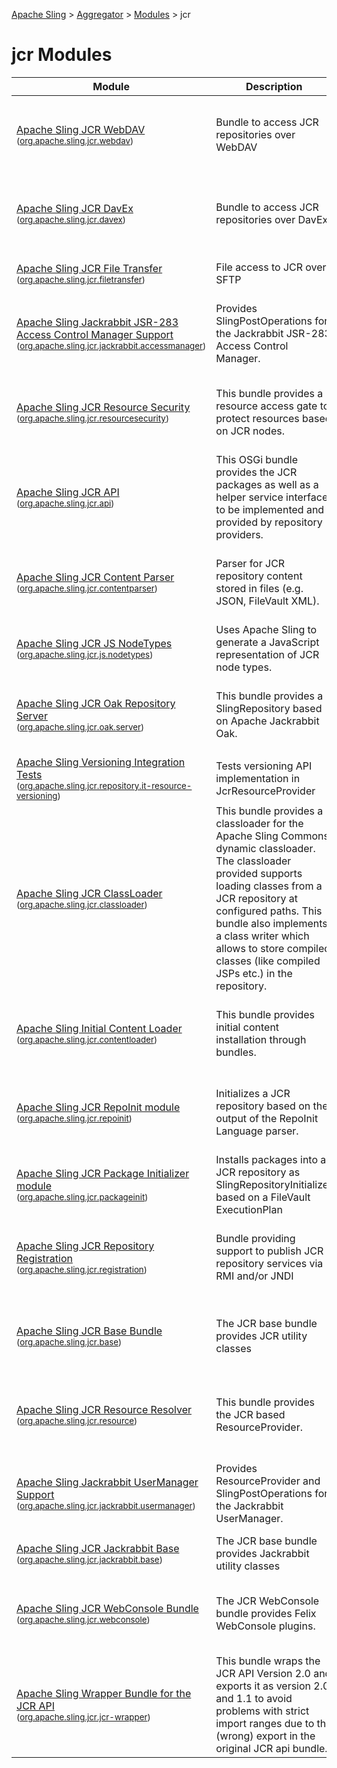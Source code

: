 [Apache Sling](https://sling.apache.org) > [Aggregator](https://github.com/apache/sling-aggregator/) > [Modules](https://github.com/apache/sling-aggregator/blob/master/docs/modules.md) > jcr
# jcr Modules

| Module | Description | Module&nbsp;Status | Pull&nbsp;Requests |
|---    |---    |---    |---    |
| [Apache Sling JCR WebDAV](https://github.com/apache/sling-org-apache-sling-jcr-webdav) <br/> <small>([org.apache.sling.jcr.webdav](https://search.maven.org/#search%7Cga%7C1%7Cg%3A%22org.apache.sling%22%20a%3A%22org.apache.sling.jcr.webdavD%22))</small> |          Bundle to access JCR repositories over WebDAV      | &#32;[![jcr](https://sling.apache.org/badges/group-jcr.svg)](https://github.com/apache/sling-aggregator/blob/master/docs/group/jcr.md)&#32;[![Maven Central](https://maven-badges.herokuapp.com/maven-central/org.apache.sling/org.apache.sling.jcr.webdav/badge.svg)](https://search.maven.org/#search%7Cga%7C1%7Cg%3A%22org.apache.sling%22%20a%3A%22org.apache.sling.jcr.webdav%22)&#32;[![JavaDoc](https://www.javadoc.io/badge/org.apache.sling/org.apache.sling.jcr.webdav.svg)](https://www.javadoc.io/doc/org.apache.sling/org-apache-sling-jcr-webdav)&#32;[![Test Status](https://img.shields.io/jenkins/t/https/builds.apache.org/job/Sling/job/sling-org-apache-sling-jcr-webdav/job/master.svg?longCache=true)](https://builds.apache.org/job/Sling/job/sling-org-apache-sling-jcr-webdav/job/master/test_results_analyzer/)&#32;[![Build Status](https://builds.apache.org/buildStatus/icon?job=Sling/sling-org-apache-sling-jcr-webdav/master)](https://builds.apache.org/job/Sling/job/sling-org-apache-sling-jcr-webdav/job/master) | &#32;[![Pull Requests](https://img.shields.io/github/issues-pr/apache/sling-org-apache-sling-jcr-webdav.svg)](https://github.com/apache/sling-org-apache-sling-jcr-webdav/pulls) |
| [Apache Sling JCR DavEx](https://github.com/apache/sling-org-apache-sling-jcr-davex) <br/> <small>([org.apache.sling.jcr.davex](https://search.maven.org/#search%7Cga%7C1%7Cg%3A%22org.apache.sling%22%20a%3A%22org.apache.sling.jcr.davexD%22))</small> |          Bundle to access JCR repositories over DavEx      | &#32;[![jcr](https://sling.apache.org/badges/group-jcr.svg)](https://github.com/apache/sling-aggregator/blob/master/docs/group/jcr.md)&#32;[![Maven Central](https://maven-badges.herokuapp.com/maven-central/org.apache.sling/org.apache.sling.jcr.davex/badge.svg)](https://search.maven.org/#search%7Cga%7C1%7Cg%3A%22org.apache.sling%22%20a%3A%22org.apache.sling.jcr.davex%22)&#32;[![JavaDoc](https://www.javadoc.io/badge/org.apache.sling/org.apache.sling.jcr.davex.svg)](https://www.javadoc.io/doc/org.apache.sling/org-apache-sling-jcr-davex)&#32;[![Test Status](https://img.shields.io/jenkins/t/https/builds.apache.org/job/Sling/job/sling-org-apache-sling-jcr-davex/job/master.svg?longCache=true)](https://builds.apache.org/job/Sling/job/sling-org-apache-sling-jcr-davex/job/master/test_results_analyzer/)&#32;[![Build Status](https://builds.apache.org/buildStatus/icon?job=Sling/sling-org-apache-sling-jcr-davex/master)](https://builds.apache.org/job/Sling/job/sling-org-apache-sling-jcr-davex/job/master) | &#32;[![Pull Requests](https://img.shields.io/github/issues-pr/apache/sling-org-apache-sling-jcr-davex.svg)](https://github.com/apache/sling-org-apache-sling-jcr-davex/pulls) |
| [Apache Sling JCR File Transfer](https://github.com/apache/sling-org-apache-sling-jcr-filetransfer) <br/> <small>([org.apache.sling.jcr.filetransfer](https://search.maven.org/#search%7Cga%7C1%7Cg%3A%22org.apache.sling%22%20a%3A%22org.apache.sling.jcr.filetransferD%22))</small> | File access to JCR over SFTP | &#32;[![jcr](https://sling.apache.org/badges/group-jcr.svg)](https://github.com/apache/sling-aggregator/blob/master/docs/group/jcr.md)&#32;[![Test Status](https://img.shields.io/jenkins/t/https/builds.apache.org/job/Sling/job/sling-org-apache-sling-jcr-filetransfer/job/master.svg?longCache=true)](https://builds.apache.org/job/Sling/job/sling-org-apache-sling-jcr-filetransfer/job/master/test_results_analyzer/)&#32;[![Build Status](https://builds.apache.org/buildStatus/icon?job=Sling/sling-org-apache-sling-jcr-filetransfer/master)](https://builds.apache.org/job/Sling/job/sling-org-apache-sling-jcr-filetransfer/job/master) | &#32;[![Pull Requests](https://img.shields.io/github/issues-pr/apache/sling-org-apache-sling-jcr-filetransfer.svg)](https://github.com/apache/sling-org-apache-sling-jcr-filetransfer/pulls) |
| [Apache Sling Jackrabbit JSR-283 Access Control Manager Support](https://github.com/apache/sling-org-apache-sling-jcr-jackrabbit-accessmanager) <br/> <small>([org.apache.sling.jcr.jackrabbit.accessmanager](https://search.maven.org/#search%7Cga%7C1%7Cg%3A%22org.apache.sling%22%20a%3A%22org.apache.sling.jcr.jackrabbit.accessmanagerD%22))</small> |          Provides SlingPostOperations for the Jackrabbit JSR-283 Access Control Manager.      | &#32;[![jcr](https://sling.apache.org/badges/group-jcr.svg)](https://github.com/apache/sling-aggregator/blob/master/docs/group/jcr.md)&#32;[![Maven Central](https://maven-badges.herokuapp.com/maven-central/org.apache.sling/org.apache.sling.jcr.jackrabbit.accessmanager/badge.svg)](https://search.maven.org/#search%7Cga%7C1%7Cg%3A%22org.apache.sling%22%20a%3A%22org.apache.sling.jcr.jackrabbit.accessmanager%22)&#32;[![JavaDoc](https://www.javadoc.io/badge/org.apache.sling/org.apache.sling.jcr.jackrabbit.accessmanager.svg)](https://www.javadoc.io/doc/org.apache.sling/org-apache-sling-jcr-jackrabbit-accessmanager)&#32;[![Test Status](https://img.shields.io/jenkins/t/https/builds.apache.org/job/Sling/job/sling-org-apache-sling-jcr-jackrabbit-accessmanager/job/master.svg?longCache=true)](https://builds.apache.org/job/Sling/job/sling-org-apache-sling-jcr-jackrabbit-accessmanager/job/master/test_results_analyzer/)&#32;[![Build Status](https://builds.apache.org/buildStatus/icon?job=Sling/sling-org-apache-sling-jcr-jackrabbit-accessmanager/master)](https://builds.apache.org/job/Sling/job/sling-org-apache-sling-jcr-jackrabbit-accessmanager/job/master) | &#32;[![Pull Requests](https://img.shields.io/github/issues-pr/apache/sling-org-apache-sling-jcr-jackrabbit-accessmanager.svg)](https://github.com/apache/sling-org-apache-sling-jcr-jackrabbit-accessmanager/pulls) |
| [Apache Sling JCR Resource Security](https://github.com/apache/sling-org-apache-sling-jcr-resourcesecurity) <br/> <small>([org.apache.sling.jcr.resourcesecurity](https://search.maven.org/#search%7Cga%7C1%7Cg%3A%22org.apache.sling%22%20a%3A%22org.apache.sling.jcr.resourcesecurityD%22))</small> |          This bundle provides a resource access gate to protect resources based on JCR nodes.      | &#32;[![jcr](https://sling.apache.org/badges/group-jcr.svg)](https://github.com/apache/sling-aggregator/blob/master/docs/group/jcr.md)&#32;[![contrib](https://sling.apache.org/badges/status-contrib.svg)](https://github.com/apache/sling-aggregator/blob/master/docs/status/contrib.md)&#32;[![Maven Central](https://maven-badges.herokuapp.com/maven-central/org.apache.sling/org.apache.sling.jcr.resourcesecurity/badge.svg)](https://search.maven.org/#search%7Cga%7C1%7Cg%3A%22org.apache.sling%22%20a%3A%22org.apache.sling.jcr.resourcesecurity%22)&#32;[![JavaDoc](https://www.javadoc.io/badge/org.apache.sling/org.apache.sling.jcr.resourcesecurity.svg)](https://www.javadoc.io/doc/org.apache.sling/org-apache-sling-jcr-resourcesecurity)&#32;[![Test Status](https://img.shields.io/jenkins/t/https/builds.apache.org/job/Sling/job/sling-org-apache-sling-jcr-resourcesecurity/job/master.svg?longCache=true)](https://builds.apache.org/job/Sling/job/sling-org-apache-sling-jcr-resourcesecurity/job/master/test_results_analyzer/)&#32;[![Build Status](https://builds.apache.org/buildStatus/icon?job=Sling/sling-org-apache-sling-jcr-resourcesecurity/master)](https://builds.apache.org/job/Sling/job/sling-org-apache-sling-jcr-resourcesecurity/job/master) | &#32;[![Pull Requests](https://img.shields.io/github/issues-pr/apache/sling-org-apache-sling-jcr-resourcesecurity.svg)](https://github.com/apache/sling-org-apache-sling-jcr-resourcesecurity/pulls) |
| [Apache Sling JCR API](https://github.com/apache/sling-org-apache-sling-jcr-api) <br/> <small>([org.apache.sling.jcr.api](https://search.maven.org/#search%7Cga%7C1%7Cg%3A%22org.apache.sling%22%20a%3A%22org.apache.sling.jcr.apiD%22))</small> |          This OSGi bundle provides the JCR packages as         well as a helper service interface to be implemented and         provided by repository providers.      | &#32;[![jcr](https://sling.apache.org/badges/group-jcr.svg)](https://github.com/apache/sling-aggregator/blob/master/docs/group/jcr.md)&#32;[![Maven Central](https://maven-badges.herokuapp.com/maven-central/org.apache.sling/org.apache.sling.jcr.api/badge.svg)](https://search.maven.org/#search%7Cga%7C1%7Cg%3A%22org.apache.sling%22%20a%3A%22org.apache.sling.jcr.api%22)&#32;[![JavaDoc](https://www.javadoc.io/badge/org.apache.sling/org.apache.sling.jcr.api.svg)](https://www.javadoc.io/doc/org.apache.sling/org-apache-sling-jcr-api)&#32;[![Test Status](https://img.shields.io/jenkins/t/https/builds.apache.org/job/Sling/job/sling-org-apache-sling-jcr-api/job/master.svg?longCache=true)](https://builds.apache.org/job/Sling/job/sling-org-apache-sling-jcr-api/job/master/test_results_analyzer/)&#32;[![Build Status](https://builds.apache.org/buildStatus/icon?job=Sling/sling-org-apache-sling-jcr-api/master)](https://builds.apache.org/job/Sling/job/sling-org-apache-sling-jcr-api/job/master) | &#32;[![Pull Requests](https://img.shields.io/github/issues-pr/apache/sling-org-apache-sling-jcr-api.svg)](https://github.com/apache/sling-org-apache-sling-jcr-api/pulls) |
| [Apache Sling JCR Content Parser](https://github.com/apache/sling-org-apache-sling-jcr-contentparser) <br/> <small>([org.apache.sling.jcr.contentparser](https://search.maven.org/#search%7Cga%7C1%7Cg%3A%22org.apache.sling%22%20a%3A%22org.apache.sling.jcr.contentparserD%22))</small> |          Parser for JCR repository content stored in files (e.g. JSON, FileVault XML).      | &#32;[![jcr](https://sling.apache.org/badges/group-jcr.svg)](https://github.com/apache/sling-aggregator/blob/master/docs/group/jcr.md)&#32;[![Maven Central](https://maven-badges.herokuapp.com/maven-central/org.apache.sling/org.apache.sling.jcr.contentparser/badge.svg)](https://search.maven.org/#search%7Cga%7C1%7Cg%3A%22org.apache.sling%22%20a%3A%22org.apache.sling.jcr.contentparser%22)&#32;[![JavaDoc](https://www.javadoc.io/badge/org.apache.sling/org.apache.sling.jcr.contentparser.svg)](https://www.javadoc.io/doc/org.apache.sling/org-apache-sling-jcr-contentparser)&#32;[![Test Status](https://img.shields.io/jenkins/t/https/builds.apache.org/job/Sling/job/sling-org-apache-sling-jcr-contentparser/job/master.svg?longCache=true)](https://builds.apache.org/job/Sling/job/sling-org-apache-sling-jcr-contentparser/job/master/test_results_analyzer/)&#32;[![Build Status](https://builds.apache.org/buildStatus/icon?job=Sling/sling-org-apache-sling-jcr-contentparser/master)](https://builds.apache.org/job/Sling/job/sling-org-apache-sling-jcr-contentparser/job/master) | &#32;[![Pull Requests](https://img.shields.io/github/issues-pr/apache/sling-org-apache-sling-jcr-contentparser.svg)](https://github.com/apache/sling-org-apache-sling-jcr-contentparser/pulls) |
| [Apache Sling JCR JS NodeTypes](https://github.com/apache/sling-org-apache-sling-jcr-js-nodetypes) <br/> <small>([org.apache.sling.jcr.js.nodetypes](https://search.maven.org/#search%7Cga%7C1%7Cg%3A%22org.apache.sling%22%20a%3A%22org.apache.sling.jcr.js.nodetypesD%22))</small> |  	Uses Apache Sling to generate a JavaScript representation of JCR node types.      | &#32;[![jcr](https://sling.apache.org/badges/group-jcr.svg)](https://github.com/apache/sling-aggregator/blob/master/docs/group/jcr.md)&#32;[![contrib](https://sling.apache.org/badges/status-contrib.svg)](https://github.com/apache/sling-aggregator/blob/master/docs/status/contrib.md)&#32;[![Test Status](https://img.shields.io/jenkins/t/https/builds.apache.org/job/Sling/job/sling-org-apache-sling-jcr-js-nodetypes/job/master.svg?longCache=true)](https://builds.apache.org/job/Sling/job/sling-org-apache-sling-jcr-js-nodetypes/job/master/test_results_analyzer/)&#32;[![Build Status](https://builds.apache.org/buildStatus/icon?job=Sling/sling-org-apache-sling-jcr-js-nodetypes/master)](https://builds.apache.org/job/Sling/job/sling-org-apache-sling-jcr-js-nodetypes/job/master) | &#32;[![Pull Requests](https://img.shields.io/github/issues-pr/apache/sling-org-apache-sling-jcr-js-nodetypes.svg)](https://github.com/apache/sling-org-apache-sling-jcr-js-nodetypes/pulls) |
| [Apache Sling JCR Oak Repository Server](https://github.com/apache/sling-org-apache-sling-jcr-oak-server) <br/> <small>([org.apache.sling.jcr.oak.server](https://search.maven.org/#search%7Cga%7C1%7Cg%3A%22org.apache.sling%22%20a%3A%22org.apache.sling.jcr.oak.serverD%22))</small> | This bundle provides a SlingRepository based on Apache Jackrabbit Oak. | &#32;[![jcr](https://sling.apache.org/badges/group-jcr.svg)](https://github.com/apache/sling-aggregator/blob/master/docs/group/jcr.md)&#32;[![Maven Central](https://maven-badges.herokuapp.com/maven-central/org.apache.sling/org.apache.sling.jcr.oak.server/badge.svg)](https://search.maven.org/#search%7Cga%7C1%7Cg%3A%22org.apache.sling%22%20a%3A%22org.apache.sling.jcr.oak.server%22)&#32;[![JavaDoc](https://www.javadoc.io/badge/org.apache.sling/org.apache.sling.jcr.oak.server.svg)](https://www.javadoc.io/doc/org.apache.sling/org-apache-sling-jcr-oak-server)&#32;[![Test Status](https://img.shields.io/jenkins/t/https/builds.apache.org/job/Sling/job/sling-org-apache-sling-jcr-oak-server/job/master.svg?longCache=true)](https://builds.apache.org/job/Sling/job/sling-org-apache-sling-jcr-oak-server/job/master/test_results_analyzer/)&#32;[![Build Status](https://builds.apache.org/buildStatus/icon?job=Sling/sling-org-apache-sling-jcr-oak-server/master)](https://builds.apache.org/job/Sling/job/sling-org-apache-sling-jcr-oak-server/job/master) | &#32;[![Pull Requests](https://img.shields.io/github/issues-pr/apache/sling-org-apache-sling-jcr-oak-server.svg)](https://github.com/apache/sling-org-apache-sling-jcr-oak-server/pulls) |
| [Apache Sling Versioning Integration Tests](https://github.com/apache/sling-org-apache-sling-jcr-repository-it-resource-versioning) <br/> <small>([org.apache.sling.jcr.repository.it-resource-versioning](https://search.maven.org/#search%7Cga%7C1%7Cg%3A%22org.apache.sling%22%20a%3A%22org.apache.sling.jcr.repository.it-resource-versioningD%22))</small> | Tests versioning API implementation in JcrResourceProvider | &#32;[![jcr](https://sling.apache.org/badges/group-jcr.svg)](https://github.com/apache/sling-aggregator/blob/master/docs/group/jcr.md)&#32;[![Test Status](https://img.shields.io/jenkins/t/https/builds.apache.org/job/Sling/job/sling-org-apache-sling-jcr-repository-it-resource-versioning/job/master.svg?longCache=true)](https://builds.apache.org/job/Sling/job/sling-org-apache-sling-jcr-repository-it-resource-versioning/job/master/test_results_analyzer/)&#32;[![Build Status](https://builds.apache.org/buildStatus/icon?job=Sling/sling-org-apache-sling-jcr-repository-it-resource-versioning/master)](https://builds.apache.org/job/Sling/job/sling-org-apache-sling-jcr-repository-it-resource-versioning/job/master) | &#32;[![Pull Requests](https://img.shields.io/github/issues-pr/apache/sling-org-apache-sling-jcr-repository-it-resource-versioning.svg)](https://github.com/apache/sling-org-apache-sling-jcr-repository-it-resource-versioning/pulls) |
| [Apache Sling JCR ClassLoader](https://github.com/apache/sling-org-apache-sling-jcr-classloader) <br/> <small>([org.apache.sling.jcr.classloader](https://search.maven.org/#search%7Cga%7C1%7Cg%3A%22org.apache.sling%22%20a%3A%22org.apache.sling.jcr.classloaderD%22))</small> |          This bundle provides a classloader for the Apache Sling Commons         dynamic classloader. The classloader provided supports loading         classes from a JCR repository at configured paths. This bundle         also implements a class writer which allows to store compiled         classes (like compiled JSPs etc.) in the repository.      | &#32;[![jcr](https://sling.apache.org/badges/group-jcr.svg)](https://github.com/apache/sling-aggregator/blob/master/docs/group/jcr.md)&#32;[![Maven Central](https://maven-badges.herokuapp.com/maven-central/org.apache.sling/org.apache.sling.jcr.classloader/badge.svg)](https://search.maven.org/#search%7Cga%7C1%7Cg%3A%22org.apache.sling%22%20a%3A%22org.apache.sling.jcr.classloader%22)&#32;[![JavaDoc](https://www.javadoc.io/badge/org.apache.sling/org.apache.sling.jcr.classloader.svg)](https://www.javadoc.io/doc/org.apache.sling/org-apache-sling-jcr-classloader)&#32;[![Test Status](https://img.shields.io/jenkins/t/https/builds.apache.org/job/Sling/job/sling-org-apache-sling-jcr-classloader/job/master.svg?longCache=true)](https://builds.apache.org/job/Sling/job/sling-org-apache-sling-jcr-classloader/job/master/test_results_analyzer/)&#32;[![Build Status](https://builds.apache.org/buildStatus/icon?job=Sling/sling-org-apache-sling-jcr-classloader/master)](https://builds.apache.org/job/Sling/job/sling-org-apache-sling-jcr-classloader/job/master) | &#32;[![Pull Requests](https://img.shields.io/github/issues-pr/apache/sling-org-apache-sling-jcr-classloader.svg)](https://github.com/apache/sling-org-apache-sling-jcr-classloader/pulls) |
| [Apache Sling Initial Content Loader](https://github.com/apache/sling-org-apache-sling-jcr-contentloader) <br/> <small>([org.apache.sling.jcr.contentloader](https://search.maven.org/#search%7Cga%7C1%7Cg%3A%22org.apache.sling%22%20a%3A%22org.apache.sling.jcr.contentloaderD%22))</small> | This bundle provides initial content installation through bundles. | &#32;[![jcr](https://sling.apache.org/badges/group-jcr.svg)](https://github.com/apache/sling-aggregator/blob/master/docs/group/jcr.md)&#32;[![Maven Central](https://maven-badges.herokuapp.com/maven-central/org.apache.sling/org.apache.sling.jcr.contentloader/badge.svg)](https://search.maven.org/#search%7Cga%7C1%7Cg%3A%22org.apache.sling%22%20a%3A%22org.apache.sling.jcr.contentloader%22)&#32;[![JavaDoc](https://www.javadoc.io/badge/org.apache.sling/org.apache.sling.jcr.contentloader.svg)](https://www.javadoc.io/doc/org.apache.sling/org-apache-sling-jcr-contentloader)&#32;[![Test Status](https://img.shields.io/jenkins/t/https/builds.apache.org/job/Sling/job/sling-org-apache-sling-jcr-contentloader/job/master.svg?longCache=true)](https://builds.apache.org/job/Sling/job/sling-org-apache-sling-jcr-contentloader/job/master/test_results_analyzer/)&#32;[![Build Status](https://builds.apache.org/buildStatus/icon?job=Sling/sling-org-apache-sling-jcr-contentloader/master)](https://builds.apache.org/job/Sling/job/sling-org-apache-sling-jcr-contentloader/job/master) | &#32;[![Pull Requests](https://img.shields.io/github/issues-pr/apache/sling-org-apache-sling-jcr-contentloader.svg)](https://github.com/apache/sling-org-apache-sling-jcr-contentloader/pulls) |
| [Apache Sling JCR RepoInit module](https://github.com/apache/sling-org-apache-sling-jcr-repoinit) <br/> <small>([org.apache.sling.jcr.repoinit](https://search.maven.org/#search%7Cga%7C1%7Cg%3A%22org.apache.sling%22%20a%3A%22org.apache.sling.jcr.repoinitD%22))</small> |  	  Initializes a JCR repository based on the output 	  of the RepoInit Language parser.    | &#32;[![jcr](https://sling.apache.org/badges/group-jcr.svg)](https://github.com/apache/sling-aggregator/blob/master/docs/group/jcr.md)&#32;[![Maven Central](https://maven-badges.herokuapp.com/maven-central/org.apache.sling/org.apache.sling.jcr.repoinit/badge.svg)](https://search.maven.org/#search%7Cga%7C1%7Cg%3A%22org.apache.sling%22%20a%3A%22org.apache.sling.jcr.repoinit%22)&#32;[![JavaDoc](https://www.javadoc.io/badge/org.apache.sling/org.apache.sling.jcr.repoinit.svg)](https://www.javadoc.io/doc/org.apache.sling/org-apache-sling-jcr-repoinit)&#32;[![Test Status](https://img.shields.io/jenkins/t/https/builds.apache.org/job/Sling/job/sling-org-apache-sling-jcr-repoinit/job/master.svg?longCache=true)](https://builds.apache.org/job/Sling/job/sling-org-apache-sling-jcr-repoinit/job/master/test_results_analyzer/)&#32;[![Build Status](https://builds.apache.org/buildStatus/icon?job=Sling/sling-org-apache-sling-jcr-repoinit/master)](https://builds.apache.org/job/Sling/job/sling-org-apache-sling-jcr-repoinit/job/master) | &#32;[![Pull Requests](https://img.shields.io/github/issues-pr/apache/sling-org-apache-sling-jcr-repoinit.svg)](https://github.com/apache/sling-org-apache-sling-jcr-repoinit/pulls) |
| [Apache Sling JCR Package Initializer module](https://github.com/apache/sling-org-apache-sling-jcr-packageinit) <br/> <small>([org.apache.sling.jcr.packageinit](https://search.maven.org/#search%7Cga%7C1%7Cg%3A%22org.apache.sling%22%20a%3A%22org.apache.sling.jcr.packageinitD%22))</small> |  	  Installs packages into a JCR repository as SlingRepositoryInitializer based on a FileVault ExecutionPlan    | &#32;[![jcr](https://sling.apache.org/badges/group-jcr.svg)](https://github.com/apache/sling-aggregator/blob/master/docs/group/jcr.md)&#32;[![Test Status](https://img.shields.io/jenkins/t/https/builds.apache.org/job/Sling/job/sling-org-apache-sling-jcr-packageinit/job/master.svg?longCache=true)](https://builds.apache.org/job/Sling/job/sling-org-apache-sling-jcr-packageinit/job/master/test_results_analyzer/)&#32;[![Build Status](https://builds.apache.org/buildStatus/icon?job=Sling/sling-org-apache-sling-jcr-packageinit/master)](https://builds.apache.org/job/Sling/job/sling-org-apache-sling-jcr-packageinit/job/master) | &#32;[![Pull Requests](https://img.shields.io/github/issues-pr/apache/sling-org-apache-sling-jcr-packageinit.svg)](https://github.com/apache/sling-org-apache-sling-jcr-packageinit/pulls) |
| [Apache Sling JCR Repository Registration](https://github.com/apache/sling-org-apache-sling-jcr-registration) <br/> <small>([org.apache.sling.jcr.registration](https://search.maven.org/#search%7Cga%7C1%7Cg%3A%22org.apache.sling%22%20a%3A%22org.apache.sling.jcr.registrationD%22))</small> |          Bundle providing support to publish JCR repository services via RMI and/or JNDI      | &#32;[![jcr](https://sling.apache.org/badges/group-jcr.svg)](https://github.com/apache/sling-aggregator/blob/master/docs/group/jcr.md)&#32;[![Maven Central](https://maven-badges.herokuapp.com/maven-central/org.apache.sling/org.apache.sling.jcr.registration/badge.svg)](https://search.maven.org/#search%7Cga%7C1%7Cg%3A%22org.apache.sling%22%20a%3A%22org.apache.sling.jcr.registration%22)&#32;[![JavaDoc](https://www.javadoc.io/badge/org.apache.sling/org.apache.sling.jcr.registration.svg)](https://www.javadoc.io/doc/org.apache.sling/org-apache-sling-jcr-registration)&#32;[![Test Status](https://img.shields.io/jenkins/t/https/builds.apache.org/job/Sling/job/sling-org-apache-sling-jcr-registration/job/master.svg?longCache=true)](https://builds.apache.org/job/Sling/job/sling-org-apache-sling-jcr-registration/job/master/test_results_analyzer/)&#32;[![Build Status](https://builds.apache.org/buildStatus/icon?job=Sling/sling-org-apache-sling-jcr-registration/master)](https://builds.apache.org/job/Sling/job/sling-org-apache-sling-jcr-registration/job/master) | &#32;[![Pull Requests](https://img.shields.io/github/issues-pr/apache/sling-org-apache-sling-jcr-registration.svg)](https://github.com/apache/sling-org-apache-sling-jcr-registration/pulls) |
| [Apache Sling JCR Base Bundle](https://github.com/apache/sling-org-apache-sling-jcr-base) <br/> <small>([org.apache.sling.jcr.base](https://search.maven.org/#search%7Cga%7C1%7Cg%3A%22org.apache.sling%22%20a%3A%22org.apache.sling.jcr.baseD%22))</small> |  		The JCR base bundle provides JCR utility classes      | &#32;[![jcr](https://sling.apache.org/badges/group-jcr.svg)](https://github.com/apache/sling-aggregator/blob/master/docs/group/jcr.md)&#32;[![Maven Central](https://maven-badges.herokuapp.com/maven-central/org.apache.sling/org.apache.sling.jcr.base/badge.svg)](https://search.maven.org/#search%7Cga%7C1%7Cg%3A%22org.apache.sling%22%20a%3A%22org.apache.sling.jcr.base%22)&#32;[![JavaDoc](https://www.javadoc.io/badge/org.apache.sling/org.apache.sling.jcr.base.svg)](https://www.javadoc.io/doc/org.apache.sling/org-apache-sling-jcr-base)&#32;[![Test Status](https://img.shields.io/jenkins/t/https/builds.apache.org/job/Sling/job/sling-org-apache-sling-jcr-base/job/master.svg?longCache=true)](https://builds.apache.org/job/Sling/job/sling-org-apache-sling-jcr-base/job/master/test_results_analyzer/)&#32;[![Build Status](https://builds.apache.org/buildStatus/icon?job=Sling/sling-org-apache-sling-jcr-base/master)](https://builds.apache.org/job/Sling/job/sling-org-apache-sling-jcr-base/job/master) | &#32;[![Pull Requests](https://img.shields.io/github/issues-pr/apache/sling-org-apache-sling-jcr-base.svg)](https://github.com/apache/sling-org-apache-sling-jcr-base/pulls) |
| [Apache Sling JCR Resource Resolver](https://github.com/apache/sling-org-apache-sling-jcr-resource) <br/> <small>([org.apache.sling.jcr.resource](https://search.maven.org/#search%7Cga%7C1%7Cg%3A%22org.apache.sling%22%20a%3A%22org.apache.sling.jcr.resourceD%22))</small> |          This bundle provides the JCR based ResourceProvider.      | &#32;[![jcr](https://sling.apache.org/badges/group-jcr.svg)](https://github.com/apache/sling-aggregator/blob/master/docs/group/jcr.md)&#32;[![Maven Central](https://maven-badges.herokuapp.com/maven-central/org.apache.sling/org.apache.sling.jcr.resource/badge.svg)](https://search.maven.org/#search%7Cga%7C1%7Cg%3A%22org.apache.sling%22%20a%3A%22org.apache.sling.jcr.resource%22)&#32;[![JavaDoc](https://www.javadoc.io/badge/org.apache.sling/org.apache.sling.jcr.resource.svg)](https://www.javadoc.io/doc/org.apache.sling/org-apache-sling-jcr-resource)&#32;[![Test Status](https://img.shields.io/jenkins/t/https/builds.apache.org/job/Sling/job/sling-org-apache-sling-jcr-resource/job/master.svg?longCache=true)](https://builds.apache.org/job/Sling/job/sling-org-apache-sling-jcr-resource/job/master/test_results_analyzer/)&#32;[![Build Status](https://builds.apache.org/buildStatus/icon?job=Sling/sling-org-apache-sling-jcr-resource/master)](https://builds.apache.org/job/Sling/job/sling-org-apache-sling-jcr-resource/job/master) | &#32;[![Pull Requests](https://img.shields.io/github/issues-pr/apache/sling-org-apache-sling-jcr-resource.svg)](https://github.com/apache/sling-org-apache-sling-jcr-resource/pulls) |
| [Apache Sling Jackrabbit UserManager Support](https://github.com/apache/sling-org-apache-sling-jcr-jackrabbit-usermanager) <br/> <small>([org.apache.sling.jcr.jackrabbit.usermanager](https://search.maven.org/#search%7Cga%7C1%7Cg%3A%22org.apache.sling%22%20a%3A%22org.apache.sling.jcr.jackrabbit.usermanagerD%22))</small> |          Provides ResourceProvider and SlingPostOperations for the Jackrabbit         UserManager.      | &#32;[![jcr](https://sling.apache.org/badges/group-jcr.svg)](https://github.com/apache/sling-aggregator/blob/master/docs/group/jcr.md)&#32;[![Maven Central](https://maven-badges.herokuapp.com/maven-central/org.apache.sling/org.apache.sling.jcr.jackrabbit.usermanager/badge.svg)](https://search.maven.org/#search%7Cga%7C1%7Cg%3A%22org.apache.sling%22%20a%3A%22org.apache.sling.jcr.jackrabbit.usermanager%22)&#32;[![JavaDoc](https://www.javadoc.io/badge/org.apache.sling/org.apache.sling.jcr.jackrabbit.usermanager.svg)](https://www.javadoc.io/doc/org.apache.sling/org-apache-sling-jcr-jackrabbit-usermanager)&#32;[![Test Status](https://img.shields.io/jenkins/t/https/builds.apache.org/job/Sling/job/sling-org-apache-sling-jcr-jackrabbit-usermanager/job/master.svg?longCache=true)](https://builds.apache.org/job/Sling/job/sling-org-apache-sling-jcr-jackrabbit-usermanager/job/master/test_results_analyzer/)&#32;[![Build Status](https://builds.apache.org/buildStatus/icon?job=Sling/sling-org-apache-sling-jcr-jackrabbit-usermanager/master)](https://builds.apache.org/job/Sling/job/sling-org-apache-sling-jcr-jackrabbit-usermanager/job/master) | &#32;[![Pull Requests](https://img.shields.io/github/issues-pr/apache/sling-org-apache-sling-jcr-jackrabbit-usermanager.svg)](https://github.com/apache/sling-org-apache-sling-jcr-jackrabbit-usermanager/pulls) |
| [Apache Sling JCR Jackrabbit Base](https://github.com/apache/sling-org-apache-sling-jcr-jackrabbit-base) <br/> <small>([org.apache.sling.jcr.jackrabbit.base](https://search.maven.org/#search%7Cga%7C1%7Cg%3A%22org.apache.sling%22%20a%3A%22org.apache.sling.jcr.jackrabbit.baseD%22))</small> |  		The JCR base bundle provides Jackrabbit utility classes      | &#32;[![jcr](https://sling.apache.org/badges/group-jcr.svg)](https://github.com/apache/sling-aggregator/blob/master/docs/group/jcr.md)&#32;[![Test Status](https://img.shields.io/jenkins/t/https/builds.apache.org/job/Sling/job/sling-org-apache-sling-jcr-jackrabbit-base/job/master.svg?longCache=true)](https://builds.apache.org/job/Sling/job/sling-org-apache-sling-jcr-jackrabbit-base/job/master/test_results_analyzer/)&#32;[![Build Status](https://builds.apache.org/buildStatus/icon?job=Sling/sling-org-apache-sling-jcr-jackrabbit-base/master)](https://builds.apache.org/job/Sling/job/sling-org-apache-sling-jcr-jackrabbit-base/job/master) | &#32;[![Pull Requests](https://img.shields.io/github/issues-pr/apache/sling-org-apache-sling-jcr-jackrabbit-base.svg)](https://github.com/apache/sling-org-apache-sling-jcr-jackrabbit-base/pulls) |
| [Apache Sling JCR WebConsole Bundle](https://github.com/apache/sling-org-apache-sling-jcr-webconsole) <br/> <small>([org.apache.sling.jcr.webconsole](https://search.maven.org/#search%7Cga%7C1%7Cg%3A%22org.apache.sling%22%20a%3A%22org.apache.sling.jcr.webconsoleD%22))</small> |          The JCR WebConsole bundle provides Felix WebConsole plugins.      | &#32;[![jcr](https://sling.apache.org/badges/group-jcr.svg)](https://github.com/apache/sling-aggregator/blob/master/docs/group/jcr.md)&#32;[![Maven Central](https://maven-badges.herokuapp.com/maven-central/org.apache.sling/org.apache.sling.jcr.webconsole/badge.svg)](https://search.maven.org/#search%7Cga%7C1%7Cg%3A%22org.apache.sling%22%20a%3A%22org.apache.sling.jcr.webconsole%22)&#32;[![JavaDoc](https://www.javadoc.io/badge/org.apache.sling/org.apache.sling.jcr.webconsole.svg)](https://www.javadoc.io/doc/org.apache.sling/org-apache-sling-jcr-webconsole)&#32;[![Test Status](https://img.shields.io/jenkins/t/https/builds.apache.org/job/Sling/job/sling-org-apache-sling-jcr-webconsole/job/master.svg?longCache=true)](https://builds.apache.org/job/Sling/job/sling-org-apache-sling-jcr-webconsole/job/master/test_results_analyzer/)&#32;[![Build Status](https://builds.apache.org/buildStatus/icon?job=Sling/sling-org-apache-sling-jcr-webconsole/master)](https://builds.apache.org/job/Sling/job/sling-org-apache-sling-jcr-webconsole/job/master) | &#32;[![Pull Requests](https://img.shields.io/github/issues-pr/apache/sling-org-apache-sling-jcr-webconsole.svg)](https://github.com/apache/sling-org-apache-sling-jcr-webconsole/pulls) |
| [Apache Sling Wrapper Bundle for the JCR API](https://github.com/apache/sling-org-apache-sling-jcr-jcr-wrapper) <br/> <small>([org.apache.sling.jcr.jcr-wrapper](https://search.maven.org/#search%7Cga%7C1%7Cg%3A%22org.apache.sling%22%20a%3A%22org.apache.sling.jcr.jcr-wrapperD%22))</small> |          This bundle wraps the JCR API Version 2.0 and exports it as version 2.0 and 1.1         to avoid problems with strict import ranges due to the (wrong) export in the         original JCR api bundle.      | &#32;[![jcr](https://sling.apache.org/badges/group-jcr.svg)](https://github.com/apache/sling-aggregator/blob/master/docs/group/jcr.md)&#32;[![Maven Central](https://maven-badges.herokuapp.com/maven-central/org.apache.sling/org.apache.sling.jcr.jcr-wrapper/badge.svg)](https://search.maven.org/#search%7Cga%7C1%7Cg%3A%22org.apache.sling%22%20a%3A%22org.apache.sling.jcr.jcr-wrapper%22)&#32;[![JavaDoc](https://www.javadoc.io/badge/org.apache.sling/org.apache.sling.jcr.jcr-wrapper.svg)](https://www.javadoc.io/doc/org.apache.sling/org-apache-sling-jcr-jcr-wrapper)&#32;[![Test Status](https://img.shields.io/jenkins/t/https/builds.apache.org/job/Sling/job/sling-org-apache-sling-jcr-jcr-wrapper/job/master.svg?longCache=true)](https://builds.apache.org/job/Sling/job/sling-org-apache-sling-jcr-jcr-wrapper/job/master/test_results_analyzer/)&#32;[![Build Status](https://builds.apache.org/buildStatus/icon?job=Sling/sling-org-apache-sling-jcr-jcr-wrapper/master)](https://builds.apache.org/job/Sling/job/sling-org-apache-sling-jcr-jcr-wrapper/job/master) | &#32;[![Pull Requests](https://img.shields.io/github/issues-pr/apache/sling-org-apache-sling-jcr-jcr-wrapper.svg)](https://github.com/apache/sling-org-apache-sling-jcr-jcr-wrapper/pulls) |